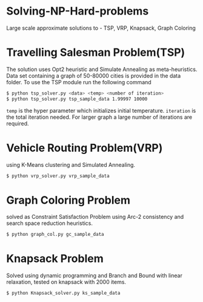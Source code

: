 # Solving-NP-Hard-problems
Large scale approximate solutions to - TSP, VRP, Knapsack, Graph Coloring

# Travelling Salesman Problem(TSP)
The solution uses Opt2 heuristic and Simulate Annealing as meta-heuristics.
Data set containing a graph of 50-80000 cities is provided in the data folder.
To use the TSP module run the following command
```sh
$ python tsp_solver.py <data> <temp> <number of iteration>
$ python tsp_solver.py tsp_sample_data 1.99997 10000
```
`temp` is the hyper parameter which initializes initial temperature. `iteration` is the total iteration needed. For larger graph a large number of iterations are required.

# Vehicle Routing Problem(VRP) 
using K-Means clustering and Simulated Annealing. 
```sh
$ python vrp_solver.py vrp_sample_data
```

# Graph Coloring Problem 
solved as Constraint Satisfaction Problem using Arc-2 consistency and search space reduction heuristics. 
```sh
$ python graph_col.py gc_sample_data
```
# Knapsack Problem 
Solved using dynamic programming and Branch and Bound with linear relaxation, tested on knapsack with 2000 items.
```sh
$ python Knapsack_solver.py ks_sample_data
```



